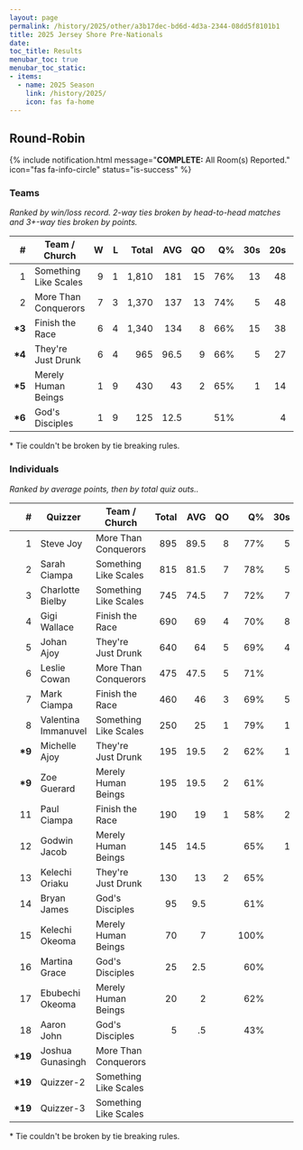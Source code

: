 ```yaml
---
layout: page
permalink: /history/2025/other/a3b17dec-bd6d-4d3a-2344-08dd5f8101b1
title: 2025 Jersey Shore Pre-Nationals
date: 
toc_title: Results
menubar_toc: true
menubar_toc_static:
- items:
  - name: 2025 Season
    link: /history/2025/
    icon: fas fa-home
---
```



## Round-Robin

{% include notification.html
   message="<b>COMPLETE:</b> All Room(s) Reported."
   icon="fas fa-info-circle"
   status="is-success" %}


### Teams

*Ranked by win/loss record. 2-way ties broken by head-to-head matches and 3+-way ties broken by points.*

| # | Team / Church | W | L | Total | AVG | QO | Q% | 30s | 20s | 10s |
|--:|---|--:|--:|--:|--:|--:|--:|--:|--:|--:|
| 1 | Something Like Scales | 9 | 1 | 1,810 | 181 | 15 | 76% | 13 | 48 | 51 |
| 2 | More Than Conquerors | 7 | 3 | 1,370 | 137 | 13 | 74% | 5 | 48 | 28 |
| **\*3** | Finish the Race | 6 | 4 | 1,340 | 134 | 8 | 66% | 15 | 38 | 40 |
| **\*4** | They're Just Drunk | 6 | 4 | 965 | 96.5 | 9 | 66% | 5 | 27 | 45 |
| **\*5** | Merely Human Beings | 1 | 9 | 430 | 43 | 2 | 65% | 1 | 14 | 31 |
| **\*6** | God's Disciples | 1 | 9 | 125 | 12.5 |  | 51% |  | 4 | 23 |

\* Tie couldn't be broken by tie breaking rules.

### Individuals

*Ranked by average points, then by total quiz outs..*

| # | Quizzer | Team / Church | Total | AVG | QO | Q% | 30s | 20s | 10s |
|--:|---|---|--:|--:|--:|--:|--:|--:|--:|
| 1 | Steve Joy | More Than Conquerors | 895 | 89.5 | 8 | 77% | 5 | 32 | 9 |
| 2 | Sarah Ciampa | Something Like Scales | 815 | 81.5 | 7 | 78% | 5 | 27 | 11 |
| 3 | Charlotte Bielby | Something Like Scales | 745 | 74.5 | 7 | 72% | 7 | 18 | 21 |
| 4 | Gigi Wallace | Finish the Race | 690 | 69 | 4 | 70% | 8 | 25 | 5 |
| 5 | Johan Ajoy | They're Just Drunk | 640 | 64 | 5 | 69% | 4 | 22 | 15 |
| 6 | Leslie Cowan | More Than Conquerors | 475 | 47.5 | 5 | 71% |  | 16 | 19 |
| 7 | Mark Ciampa | Finish the Race | 460 | 46 | 3 | 69% | 5 | 8 | 20 |
| 8 | Valentina Immanuvel | Something Like Scales | 250 | 25 | 1 | 79% | 1 | 3 | 19 |
| **\*9** | Michelle Ajoy | They're Just Drunk | 195 | 19.5 | 2 | 62% | 1 | 5 | 17 |
| **\*9** | Zoe Guerard | Merely Human Beings | 195 | 19.5 | 2 | 61% |  | 4 | 21 |
| 11 | Paul Ciampa | Finish the Race | 190 | 19 | 1 | 58% | 2 | 5 | 15 |
| 12 | Godwin Jacob | Merely Human Beings | 145 | 14.5 |  | 65% | 1 | 8 | 2 |
| 13 | Kelechi Oriaku | They're Just Drunk | 130 | 13 | 2 | 65% |  |  | 13 |
| 14 | Bryan James | God's Disciples | 95 | 9.5 |  | 61% |  | 3 | 8 |
| 15 | Kelechi Okeoma | Merely Human Beings | 70 | 7 |  | 100% |  | 2 | 3 |
| 16 | Martina Grace | God's Disciples | 25 | 2.5 |  | 60% |  | 1 | 2 |
| 17 | Ebubechi Okeoma | Merely Human Beings | 20 | 2 |  | 62% |  |  | 5 |
| 18 | Aaron John | God's Disciples | 5 | .5 |  | 43% |  |  | 13 |
| **\*19** | Joshua Gunasingh | More Than Conquerors |  |  |  |  |  |  |  |
| **\*19** | Quizzer-2 | Something Like Scales |  |  |  |  |  |  |  |
| **\*19** | Quizzer-3 | Something Like Scales |  |  |  |  |  |  |  |

\* Tie couldn't be broken by tie breaking rules.

